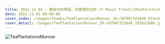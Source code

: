 ```yaml
---
title: 2022.11.02 - 慕纳尔的茶园，印度喀拉拉邦 (© Mazur Travel/Shutterstock)
date: 2022.11.02 00:00:00
cover_index: /images/thumbs/TeaPlantationsMunnar_ZH-CN7007323849_533x300.jpg
cover_detail: /images/TeaPlantationsMunnar_ZH-CN7007323849_1920x1080.jpg
---
```


![TeaPlantationsMunnar](/images/TeaPlantationsMunnar_ZH-CN7007323849_1920x1080.jpg)
